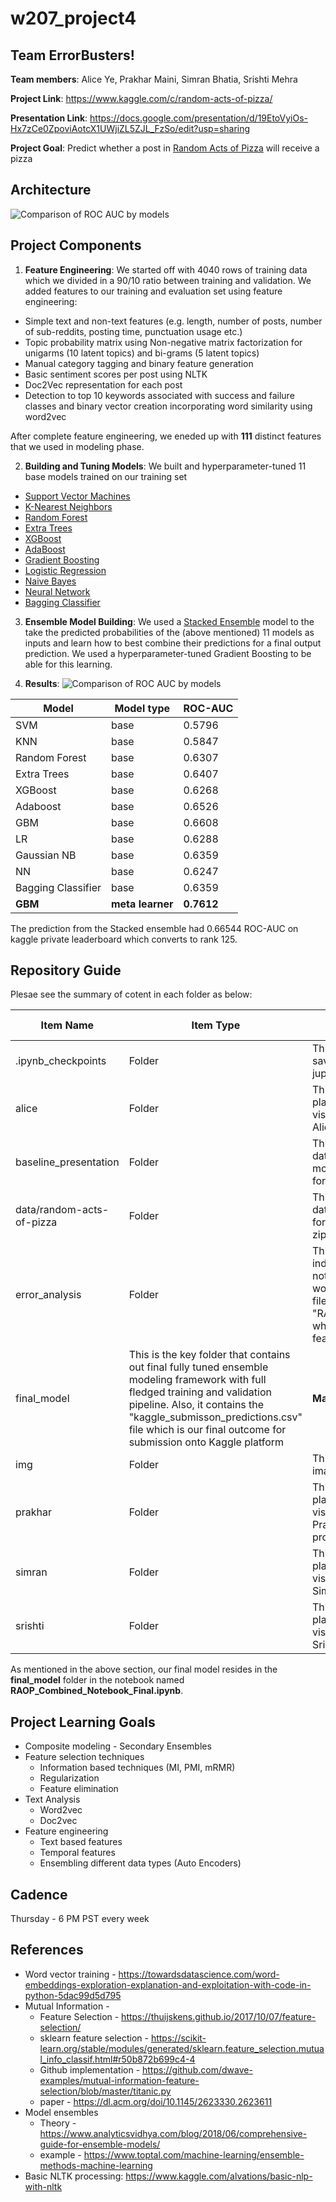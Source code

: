 # w207_project4

## Team ErrorBusters!

**Team members**: Alice Ye, Prakhar Maini, Simran Bhatia, Srishti Mehra 

**Project Link**: https://www.kaggle.com/c/random-acts-of-pizza/ 

**Presentation Link**: https://docs.google.com/presentation/d/19EtoVyiOs-Hx7zCe0ZpoviAotcX1UWjiZL5ZJL_FzSo/edit?usp=sharing

**Project Goal**: Predict whether a post in [Random Acts of Pizza](https://www.reddit.com/r/Random_Acts_Of_Pizza/) will receive a pizza

## Architecture
![Comparison of ROC AUC by models](/img/architecture_diag.png) 

## Project Components
1. **Feature Engineering**:
We started off with 4040 rows of training data which we divided in a 90/10 ratio between training and validation. We added features to our training and evaluation set using feature engineering:

- Simple text and non-text features (e.g. length, number of posts, number of sub-reddits, posting time, punctuation usage etc.)
- Topic probability matrix using Non-negative matrix factorization for unigarms (10 latent topics) and bi-grams (5 latent topics)
- Manual category tagging and binary feature generation
- Basic sentiment scores per post using NLTK
- Doc2Vec representation for each post 
- Detection to top 10 keywords associated with success and failure classes and binary vector creation incorporating word similarity using word2vec 

After complete feature engineering, we eneded up with **111** distinct features that we used in modeling phase.

2. **Building and Tuning Models**:
We built and hyperparameter-tuned 11 base models trained on our training set 
- [Support Vector Machines](https://scikit-learn.org/stable/modules/svm.html)
- [K-Nearest Neighbors](https://scikit-learn.org/stable/modules/neighbors.html)
- [Random Forest](https://scikit-learn.org/stable/modules/generated/sklearn.ensemble.RandomForestClassifier.html)
- [Extra Trees](https://scikit-learn.org/stable/modules/generated/sklearn.ensemble.ExtraTreesClassifier.html)
- [XGBoost](https://xgboost.readthedocs.io/en/latest/)
- [AdaBoost](https://scikit-learn.org/stable/modules/generated/sklearn.ensemble.AdaBoostClassifier.html)
- [Gradient Boosting](https://scikit-learn.org/stable/modules/generated/sklearn.ensemble.GradientBoostingClassifier.html)
- [Logistic Regression](https://scikit-learn.org/stable/modules/generated/sklearn.linear_model.LogisticRegression.html)
- [Naive Bayes](https://scikit-learn.org/stable/modules/generated/sklearn.naive_bayes.BernoulliNB.html)
- [Neural Network](https://scikit-learn.org/stable/modules/generated/sklearn.neural_network.MLPClassifier.html)
- [Bagging Classifier](http://scikit-learn.org/stable/modules/generated/sklearn.ensemble.BaggingClassifier.html) 


3. **Ensemble Model Building**:
We used a [Stacked Ensemble](https://scikit-learn.org/stable/modules/generated/sklearn.ensemble.StackingClassifier.html) model to the take the predicted probabilities of the (above mentioned) 11 models as inputs and learn how to best combine their predictions for a final output prediction. We used a hyperparameter-tuned Gradient Boosting to be able for this learning.

4. **Results**:
![Comparison of ROC AUC by models](/img/final_roc_auc_curves.png)

|Model|Model type|ROC-AUC|
|---|---|---|
|SVM|base|0.5796|
|KNN|base|0.5847|
|Random Forest|base|0.6307|
|Extra Trees|base|0.6407|
|XGBoost|base|0.6268|
|Adaboost|base|0.6526|
|GBM|base|0.6608|
|LR|base|0.6288|
|Gaussian NB|base|0.6359|
|NN|base|0.6247|
|Bagging Classifier|base|0.6359|
|**GBM**|**meta learner**|**0.7612**|

The prediction from the Stacked ensemble had 0.66544 ROC-AUC on kaggle private leaderboard which converts to rank 125.


## Repository Guide
Plesae see the summary of cotent in each folder as below:

|Item Name| Item Type| Description | Key Importance|
|---|---|---|---|
|.ipynb_checkpoints| Folder | This folder contains the saved check points of jupyter notebook sessions|  None|
|alice| Folder | This folder is Alice's data playground and could be visited to see the exploration Alice did during the project| Alice's data exploration|
|baseline_presentation| Folder | This folder contains the data-prep and baseline RF model that was developed for the first check-point| First check-point review|
|data/random-acts-of-pizza| Folder | This folder contains all the data (training and holdout) for RAOP problem in json and zip format | Raw data folder|
|error_analysis| Folder | This folder contains the individual error analysis notebooks that the team worked on. This includes the file "RAOP_Combined_notebook" which contains the final full feature engineering flow| Full feature engineering and error analysis|
|final_model| This is the key folder that contains out final fully tuned ensemble modeling framework with full fledged training and validation pipeline. Also, it contains the "kaggle_submisson_predictions.csv" file which is our final outcome for submission onto Kaggle platform| **Main model** | **Please use for model review** |
|img| Folder | This folder contains the images used in the README| Images |
|prakhar| Folder | This folder is Prakhar's data playground and could be visited to see the exploration Prakhar did during the project| Prakhar's data exploration|
|simran| Folder | This folder is Simran's data playground and could be visited to see the exploration Simran did during the project| Simran's data exploration|
|srishti| Folder | This folder is Srishti's data playground and could be visited to see the exploration Srishti did during the project| Srishti's data exploration|

As mentioned in the above section, our final model resides in the **final_model** folder in the notebook named **RAOP_Combined_Notebook_Final.ipynb**. 

## Project Learning Goals
* Composite modeling - Secondary Ensembles
* Feature selection techniques
  * Information based techniques (MI, PMI, mRMR)
  * Regularization 
  * Feature elimination
* Text Analysis
  * Word2vec
  * Doc2vec
* Feature engineering
  * Text based features
  * Temporal features 
  * Ensembling different data types (Auto Encoders)

## Cadence
Thursday - 6 PM PST every week

## References
* Word vector training - https://towardsdatascience.com/word-embeddings-exploration-explanation-and-exploitation-with-code-in-python-5dac99d5d795
* Mutual Information - 
  * Feature Selection - https://thuijskens.github.io/2017/10/07/feature-selection/
  * sklearn feature selection - https://scikit-learn.org/stable/modules/generated/sklearn.feature_selection.mutual_info_classif.html#r50b872b699c4-4
  * Github implementation - https://github.com/dwave-examples/mutual-information-feature-selection/blob/master/titanic.py
  * paper - https://dl.acm.org/doi/10.1145/2623330.2623611
* Model ensembles 
  * Theory - https://www.analyticsvidhya.com/blog/2018/06/comprehensive-guide-for-ensemble-models/
  * example - https://www.toptal.com/machine-learning/ensemble-methods-machine-learning
* Basic NLTK processing: https://www.kaggle.com/alvations/basic-nlp-with-nltk

